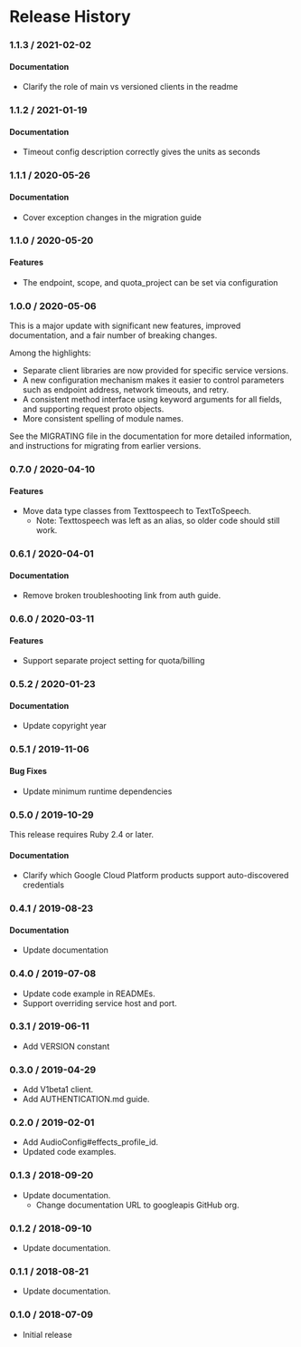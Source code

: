 # Release History

### 1.1.3 / 2021-02-02

#### Documentation

* Clarify the role of main vs versioned clients in the readme

### 1.1.2 / 2021-01-19

#### Documentation

* Timeout config description correctly gives the units as seconds

### 1.1.1 / 2020-05-26

#### Documentation

* Cover exception changes in the migration guide

### 1.1.0 / 2020-05-20

#### Features

* The endpoint, scope, and quota_project can be set via configuration

### 1.0.0 / 2020-05-06

This is a major update with significant new features, improved documentation, and a fair number of breaking changes.

Among the highlights:

* Separate client libraries are now provided for specific service versions.
* A new configuration mechanism makes it easier to control parameters such as endpoint address, network timeouts, and retry.
* A consistent method interface using keyword arguments for all fields, and supporting request proto objects.
* More consistent spelling of module names.

See the MIGRATING file in the documentation for more detailed information, and instructions for migrating from earlier versions.

### 0.7.0 / 2020-04-10

#### Features

* Move data type classes from Texttospeech to TextToSpeech.
  * Note: Texttospeech was left as an alias, so older code should still work.

### 0.6.1 / 2020-04-01

#### Documentation

* Remove broken troubleshooting link from auth guide.

### 0.6.0 / 2020-03-11

#### Features

* Support separate project setting for quota/billing

### 0.5.2 / 2020-01-23

#### Documentation

* Update copyright year

### 0.5.1 / 2019-11-06

#### Bug Fixes

* Update minimum runtime dependencies

### 0.5.0 / 2019-10-29

This release requires Ruby 2.4 or later.

#### Documentation

* Clarify which Google Cloud Platform products support auto-discovered credentials

### 0.4.1 / 2019-08-23

#### Documentation

* Update documentation

### 0.4.0 / 2019-07-08

* Update code example in READMEs.
* Support overriding service host and port.

### 0.3.1 / 2019-06-11

* Add VERSION constant

### 0.3.0 / 2019-04-29

* Add V1beta1 client.
* Add AUTHENTICATION.md guide.

### 0.2.0 / 2019-02-01

* Add AudioConfig#effects_profile_id.
* Updated code examples.

### 0.1.3 / 2018-09-20

* Update documentation.
  * Change documentation URL to googleapis GitHub org.

### 0.1.2 / 2018-09-10

* Update documentation.

### 0.1.1 / 2018-08-21

* Update documentation.

### 0.1.0 / 2018-07-09

* Initial release
